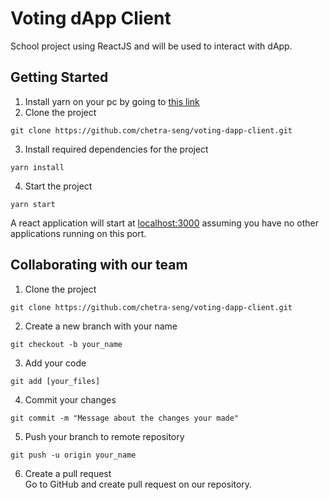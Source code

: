 # Voting dApp Client
School project using ReactJS and will be used to interact with dApp.

## Getting Started
1. Install yarn on your pc by going to [this link](https://classic.yarnpkg.com/lang/en/docs/install)
2. Clone the project 
```
git clone https://github.com/chetra-seng/voting-dapp-client.git
```
3. Install required dependencies for the project
```
yarn install
```
4. Start the project
```
yarn start
```

A react application will start at [localhost:3000](http://localhost:3000) assuming you have no other applications running on this port.

## Collaborating with our team
1. Clone the project
```
git clone https://github.com/chetra-seng/voting-dapp-client.git
```
2. Create a new branch with your name
```
git checkout -b your_name
```
3. Add your code
```
git add [your_files]
```
4. Commit your changes
```
git commit -m "Message about the changes your made"
```
5. Push your branch to remote repository
```
git push -u origin your_name
```
6. Create a pull request <br />
Go to GitHub and create pull request on our repository.